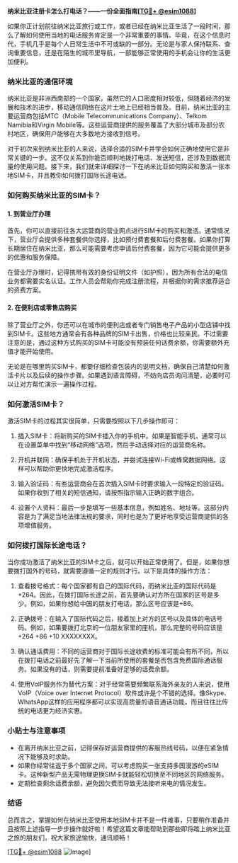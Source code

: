 **纳米比亚注册卡怎么打电话？——一份全面指南[[TG💪+ @esim1088](https://t.me/s/esim1088)]**

如果你正计划前往纳米比亚旅行或工作，或者已经在纳米比亚生活了一段时间，那么了解如何使用当地的电话服务肯定是一个非常重要的事情。毕竟，在这个信息时代，手机几乎是每个人日常生活中不可或缺的一部分。无论是与家人保持联系、查询重要信息，还是在陌生的城市里导航，一部能够正常使用的手机会让你的生活更加便利。

### 纳米比亚的通信环境

纳米比亚是非洲西南部的一个国家，虽然它的人口密度相对较低，但随着经济的发展和技术的进步，移动通信网络在这片土地上已经相当普及。目前，纳米比亚的主要运营商包括MTC（Mobile Telecommunications Company）、Telkom Namibia和Virgin Mobile等。这些运营商提供的服务覆盖了大部分城市及部分农村地区，确保用户能够在大多数地方接收到信号。

对于初次来到纳米比亚的人来说，选择合适的SIM卡并学会如何正确地使用它是非常关键的一步。这不仅关系到你能否顺利地拨打电话、发送短信，还涉及到数据流量的使用问题。接下来，我们就来详细探讨一下在纳米比亚如何购买和激活一张本地SIM卡，并且教你如何拨打国际长途电话。

### 如何购买纳米比亚的SIM卡？

#### 1. 到营业厅办理
首先，你可以直接前往各大运营商的营业网点进行SIM卡的购买和激活。通常情况下，营业厅会提供多种套餐供你选择，比如预付费套餐和后付费套餐。如果你打算长期居住在纳米比亚，那么可能需要考虑申请后付费套餐，因为它可能会提供更多的优惠和服务保障。

在营业厅办理时，记得携带有效的身份证明文件（如护照），因为所有合法的电信业务都需要实名认证。工作人员会帮助你完成注册流程，并根据你的需求推荐适合的资费方案。

#### 2. 在便利店或零售店购买
除了营业厅之外，你还可以在城市的便利店或者专门销售电子产品的小型店铺中找到SIM卡。这些地方通常会有各种品牌的SIM卡出售，价格也比较亲民。不过需要注意的是，通过这种方式购买的SIM卡可能没有预装任何话费余额，你需要额外充值才能开始使用。

无论是在哪里购买SIM卡，都要仔细检查包装内的说明文档，确保自己清楚如何激活卡片以及后续的操作步骤。如果遇到语言障碍，不妨向店员询问清楚，必要时可以让对方帮忙演示一遍操作过程。

### 如何激活SIM卡？

激活SIM卡的过程其实很简单，只需要按照以下几步操作即可：

1. 插入SIM卡：将新购买的SIM卡插入你的手机中。如果是智能手机，通常可以在设置菜单中找到“移动网络”选项，然后手动选择对应的运营商名称。
   
2. 开机并联网：确保手机处于开机状态，并尝试连接Wi-Fi或蜂窝数据网络。这样可以帮助你更快地完成激活程序。

3. 输入验证码：有些运营商会在首次插入SIM卡时要求输入一段特定的验证码。如果你收到了相关的短信通知，请按照指示输入正确的数字组合。

4. 设置个人资料：最后一步是填写一些基本信息，例如姓名、地址等。这部分内容是为了满足当地法律法规的要求，同时也是为了更好地享受运营商提供的各项增值服务。

### 如何拨打国际长途电话？

当你成功激活了纳米比亚的SIM卡之后，就可以开始正常使用了。但是，如果你想要拨打国外的号码，就需要遵循一定的规则才行。以下是具体的操作方法：

1. 查看拨号格式：每个国家都有自己的国际代码，而纳米比亚的国际代码是+264。因此，在拨打国际长途之前，首先要确认对方所在国家的区号是多少。例如，如果你想给中国的朋友打电话，那么区号应该是+86。

2. 正确拨号：在输入了国际代码之后，接着加上对方的区号以及具体的电话号码。例如，如果要拨打北京的一位朋友家里的座机，那么完整的号码应该是+264 +86 +10 XXXXXXXX。

3. 确认通话费用：不同的运营商对于国际长途收费的标准可能会有所不同，所以在拨打电话之前最好先了解一下当前所使用的套餐是否包含免费国际通话服务。如果没有的话，则需要提前准备好足够的话费余额。

4. 使用VoIP服务作为替代方案：对于经常需要频繁联系海外亲友的人来说，使用VoIP（Voice over Internet Protocol）软件或许是个不错的选择。像Skype、WhatsApp这样的应用程序都可以实现高质量的语音通话功能，而且往往比传统的电话更为经济实惠。

### 小贴士与注意事项

- 在离开纳米比亚之前，记得保存好运营商提供的客服热线号码，以便在紧急情况下能够及时求助。
- 如果你经常往返于多个国家之间，可以考虑购买一张支持多国漫游的eSIM卡。这种新型产品无需物理更换SIM卡就能轻松切换至不同地区的网络服务。
- 定期检查剩余话费余额，避免因欠费而导致无法接听来电的情况发生。

### 结语

总而言之，掌握如何在纳米比亚使用本地SIM卡并不是一件难事，只要稍作准备并且按照上述指导一步步操作就好啦！希望这篇文章能帮助到那些即将踏上纳米比亚之旅的朋友们，祝大家旅途愉快，通讯顺畅！

[[TG💪+ @esim1088](https://t.me/s/esim1088) ![Image](https://i.postimg.cc/4NQfJmqS/Snipaste-2025-05-13-00-14-12.png)]